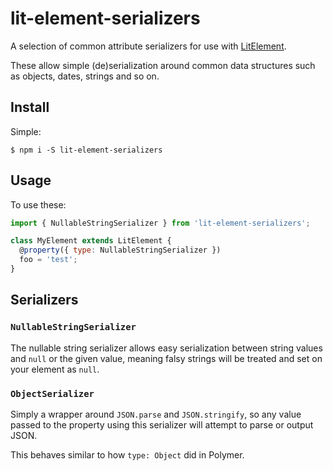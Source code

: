 # lit-element-serializers

A selection of common attribute serializers for use with
[LitElement](https://github.com/polymer/lit-element).

These allow simple (de)serialization around common data structures such
as objects, dates, strings and so on.

## Install

Simple:

```
$ npm i -S lit-element-serializers
```

## Usage

To use these:

```js
import { NullableStringSerializer } from 'lit-element-serializers';

class MyElement extends LitElement {
  @property({ type: NullableStringSerializer })
  foo = 'test';
}
```

## Serializers

### `NullableStringSerializer`

The nullable string serializer allows easy serialization between string values
and `null` or the given value, meaning falsy strings will be treated and set
on your element as `null`.

### `ObjectSerializer`

Simply a wrapper around `JSON.parse` and `JSON.stringify`, so any value
passed to the property using this serializer will attempt to parse or output
JSON.

This behaves similar to how `type: Object` did in Polymer.
